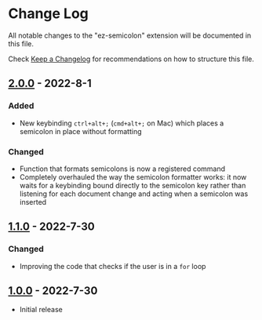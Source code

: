 # Change Log

All notable changes to the "ez-semicolon" extension will be documented in this file.

Check [Keep a Changelog](http://keepachangelog.com/) for recommendations on how to structure this file.

## [2.0.0] - 2022-8-1

### Added
- New keybinding `ctrl+alt+;` (`cmd+alt+;` on Mac) which places a semicolon in place without formatting

### Changed
- Function that formats semicolons is now a registered command
- Completely overhauled the way the semicolon formatter works: it now waits for a keybinding bound directly to the semicolon key rather than listening for each document change and acting when a semicolon was inserted
  
## [1.1.0] - 2022-7-30

### Changed
- Improving the code that checks if the user is in a `for` loop

## [1.0.0] - 2022-7-30

- Initial release

[2.0.0]: https://github.com/ribru17/ez-semicolon/compare/v1.1.0..v2.0.0
[1.1.0]: https://github.com/ribru17/ez-semicolon/compare/v1.0.0..v1.1.0
[1.0.0]: https://github.com/ribru17/ez-semicolon/compare/v1.0.0..HEAD